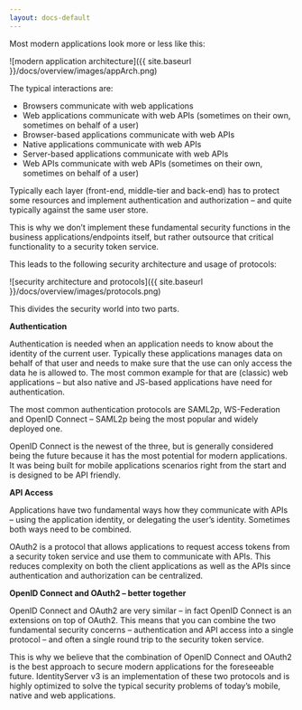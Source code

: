 ```yaml
---
layout: docs-default
---
```


Most modern applications look more or less like this:

![modern application architecture]({{ site.baseurl }}/docs/overview/images/appArch.png)
 
The typical interactions are:
-   Browsers communicate with web applications
-	Web applications communicate with web APIs (sometimes on their own, sometimes on behalf of a user)
-	Browser-based applications communicate with web APIs
-	Native applications communicate with web APIs
-	Server-based applications communicate with web APIs
-	Web APIs communicate with web APIs (sometimes on their own, sometimes on behalf of a user)

Typically each layer (front-end, middle-tier and back-end) has to protect some resources and implement authentication and authorization – and quite typically against the same user store.

This is why we don’t implement these fundamental security functions in the business applications/endpoints itself, but rather outsource that critical functionality to a security token service.

This leads to the following security architecture and usage of protocols:

![security architecture and protocols]({{ site.baseurl }}/docs/overview/images/protocols.png)

This divides the security world into two parts.

**Authentication**

Authentication is needed when an application needs to know about the identity of the current user. Typically these applications manages data on behalf of that user and needs to make sure that the use can only access the data he is allowed to. The most common example for that are (classic) web applications – but also native and JS-based applications have need for authentication.

The most common authentication protocols are SAML2p, WS-Federation and OpenID Connect – SAML2p being the most popular and widely deployed one.

OpenID Connect is the newest of the three, but is generally considered being the future because it has the most potential for modern applications. It was being built for mobile applications scenarios right from the start and is designed to be API friendly.

**API Access**

Applications have two fundamental ways how they communicate with APIs – using the application identity, or delegating the user’s identity. Sometimes both ways need to be combined.

OAuth2 is a protocol that allows applications to request access tokens from a security token service and use them to communicate with APIs. This reduces complexity on both the client applications as well as the APIs since authentication and authorization can be centralized.

**OpenID Connect and OAuth2 – better together**

OpenID Connect and OAuth2 are very similar – in fact OpenID Connect is an extensions on top of OAuth2. This means that you can combine the two fundamental security concerns – authentication and API access into a single protocol – and often a single round trip to the security token service.

This is why we believe that the combination of OpenID Connect and OAuth2 is the best approach to secure modern applications for the foreseeable future. IdentityServer v3 is an implementation of these two protocols and is highly optimized to solve the typical security problems of today’s mobile, native and web applications.
